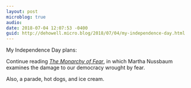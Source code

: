 ```yaml
---
layout: post
microblog: true
audio: 
date: 2018-07-04 12:07:53 -0400
guid: http://dehowell.micro.blog/2018/07/04/my-independence-day.html
---
```

My Independence Day plans:

Continue reading [_The Monarchy of Fear_](https://www.amazon.com/Monarchy-Fear-Philosopher-Political-Crisis/dp/1501172492), in which Martha Nussbaum examines the damage to our democracy wrought by fear. 

Also, a parade, hot dogs, and ice cream.
